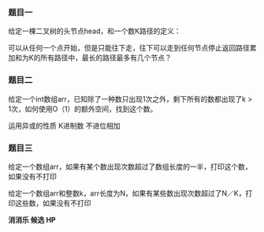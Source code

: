 ### 题目一

给定一棵二叉树的头节点head，和一个数K路径的定义：

可以从任何一个点开始，但是只能往下走，往下可以走到任何节点停止返回路径累加和为K的所有路径中，最长的路径最多有几个节点？

### 题目二
给定一个int数组arr，已知除了一种数只出现1次之外，剩下所有的数都出现了k > 1次，如何使用O（1）的额外空间，找到这个数。

运用异或的性质
K进制数
不进位相加

### 题目三
给定一个数组arr，如果有某个数出现次数超过了数组长度的一半，打印这个数，如果没有不打印

给定一个数组arr和整数k，arr长度为N，如果有某些数出现次数超过了N／K，打印这些数，如果没有不打印

**消消乐 候选 HP**

